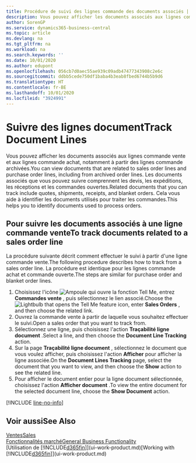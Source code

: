 ```yaml
---
title: Procédure de suivi des lignes commande des documents associés | Microsoft Docs
description: Vous pouvez afficher les documents associés aux lignes commande vente et aux lignes commande achat, notamment à partir des lignes commande archivées. Les documents associés que vous pouvez suivre comprennent les devis, les expéditions, les réceptions et les commandes ouvertes. Cela vous aide à identifier les documents utilisés pour traiter les commandes.
author: SorenGP
ms.service: dynamics365-business-central
ms.topic: article
ms.devlang: na
ms.tgt_pltfrm: na
ms.workload: na
ms.search.keywords: ''
ms.date: 10/01/2020
ms.author: edupont
ms.openlocfilehash: 056cb7d0aec55ae939c09adb47477343908c2e6c
ms.sourcegitcommit: ddbb5cede750df1baba4b3eab8fbed6744b5b9d6
ms.translationtype: HT
ms.contentlocale: fr-BE
ms.lasthandoff: 10/01/2020
ms.locfileid: "3924991"
---
```

# <a name="track-document-lines"></a><span data-ttu-id="60995-105">Suivre des lignes document</span><span class="sxs-lookup"><span data-stu-id="60995-105">Track Document Lines</span></span>
<span data-ttu-id="60995-106">Vous pouvez afficher les documents associés aux lignes commande vente et aux lignes commande achat, notamment à partir des lignes commande archivées.</span><span class="sxs-lookup"><span data-stu-id="60995-106">You can view documents that are related to sales order lines and purchase order lines, including from archived order lines.</span></span> <span data-ttu-id="60995-107">Les documents associés que vous pouvez suivre comprennent les devis, les expéditions, les réceptions et les commandes ouvertes.</span><span class="sxs-lookup"><span data-stu-id="60995-107">Related documents that you can track include quotes, shipments, receipts, and blanket orders.</span></span> <span data-ttu-id="60995-108">Cela vous aide à identifier les documents utilisés pour traiter les commandes.</span><span class="sxs-lookup"><span data-stu-id="60995-108">This helps you to identify documents used to process orders.</span></span>  

## <a name="to-track-documents-related-to-a-sales-order-line"></a><span data-ttu-id="60995-109">Pour suivre les documents associés à une ligne commande vente</span><span class="sxs-lookup"><span data-stu-id="60995-109">To track documents related to a sales order line</span></span>
<span data-ttu-id="60995-110">La procédure suivante décrit comment effectuer le suivi à partir d'une ligne commande vente.</span><span class="sxs-lookup"><span data-stu-id="60995-110">The following procedure describes how to track from a sales order line.</span></span> <span data-ttu-id="60995-111">La procédure est identique pour les lignes commande achat et commande ouverte.</span><span class="sxs-lookup"><span data-stu-id="60995-111">The steps are similar for purchase order and blanket order lines.</span></span>

1.  <span data-ttu-id="60995-112">Choisissez l'icône ![Ampoule qui ouvre la fonction Tell Me](media/ui-search/search_small.png "Dites-moi ce que vous voulez faire"), entrez **Commandes vente** , puis sélectionnez le lien associé.</span><span class="sxs-lookup"><span data-stu-id="60995-112">Choose the ![Lightbulb that opens the Tell Me feature](media/ui-search/search_small.png "Tell me what you want to do") icon, enter **Sales Orders** , and then choose the related link.</span></span>  
2.  <span data-ttu-id="60995-113">Ouvrez la commande vente à partir de laquelle vous souhaitez effectuer le suivi.</span><span class="sxs-lookup"><span data-stu-id="60995-113">Open a sales order that you want to track from.</span></span>  
3.  <span data-ttu-id="60995-114">Sélectionnez une ligne, puis choisissez l'action **Traçabilité ligne document** .</span><span class="sxs-lookup"><span data-stu-id="60995-114">Select a line, and then choose the **Document Line Tracking** action.</span></span>
4. <span data-ttu-id="60995-115">Sur la page **Traçabilité ligne document** , sélectionnez le document que vous voulez afficher, puis choisissez l'action **Afficher** pour afficher la ligne associée.</span><span class="sxs-lookup"><span data-stu-id="60995-115">On the **Document Lines Tracking** page, select the document that you want to view, and then choose the **Show** action to see the related line.</span></span>
5. <span data-ttu-id="60995-116">Pour afficher le document entier pour la ligne document sélectionnée, choisissez l'action **Afficher document** .</span><span class="sxs-lookup"><span data-stu-id="60995-116">To view the entire document for the selected document line, choose the **Show Document** action.</span></span>

[!INCLUDE [line-no-info](includes/line-no-info.md)]

## <a name="see-also"></a><span data-ttu-id="60995-117">Voir aussi</span><span class="sxs-lookup"><span data-stu-id="60995-117">See Also</span></span>
[<span data-ttu-id="60995-118">Ventes</span><span class="sxs-lookup"><span data-stu-id="60995-118">Sales</span></span>](sales-manage-sales.md)  
[<span data-ttu-id="60995-119">Fonctionnalités marché</span><span class="sxs-lookup"><span data-stu-id="60995-119">General Business Functionality</span></span>](ui-across-business-areas.md)  
<span data-ttu-id="60995-120">[Utilisation de [!INCLUDE[d365fin](includes/d365fin_md.md)]](ui-work-product.md)</span><span class="sxs-lookup"><span data-stu-id="60995-120">[Working with [!INCLUDE[d365fin](includes/d365fin_md.md)]](ui-work-product.md)</span></span>
